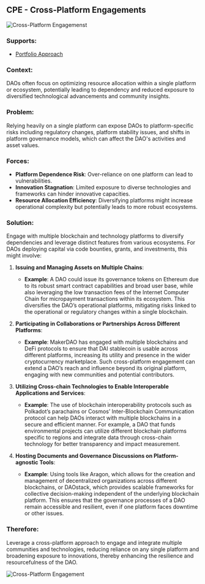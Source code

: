 ## CPE - Cross-Platform Engagements

![Cross-Platform Engagemenst](./output/illustrations/cross_platform_engagements.png)

### Supports:
* [Portfolio Approach](./portfolio_approach.html)

### Context:
DAOs often focus on optimizing resource allocation within a single platform or ecosystem, potentially leading to dependency and reduced exposure to diversified technological advancements and community insights.

### Problem:
Relying heavily on a single platform can expose DAOs to platform-specific risks including regulatory changes, platform stability issues, and shifts in platform governance models, which can affect the DAO's activities and asset values.

### Forces:
- **Platform Dependence Risk**: Over-reliance on one platform can lead to vulnerabilities.
- **Innovation Stagnation**: Limited exposure to diverse technologies and frameworks can hinder innovative capacities.
- **Resource Allocation Efficiency**: Diversifying platforms might increase operational complexity but potentially leads to more robust ecosystems.

### Solution:

Engage with multiple blockchain and technology platforms to diversify dependencies and leverage distinct features from various ecosystems. For DAOs deploying capital via code bounties, grants, and investments, this might involve:

1. **Issuing and Managing Assets on Multiple Chains**:
   - **Example**: A DAO could issue its governance tokens on Ethereum due to its robust smart contract capabilities and broad user base, while also leveraging the low transaction fees of the Internet Computer Chain for micropayment transactions within its ecosystem. This diversifies the DAO’s operational platforms, mitigating risks linked to the operational or regulatory changes within a single blockchain.

2. **Participating in Collaborations or Partnerships Across Different Platforms**:
   - **Example**: MakerDAO has engaged with multiple blockchains and DeFi protocols to ensure that DAI stablecoin is usable across different platforms, increasing its utility and presence in the wider cryptocurrency marketplace. Such cross-platform engagement can extend a DAO’s reach and influence beyond its original platform, engaging with new communities and potential contributors.

3. **Utilizing Cross-chain Technologies to Enable Interoperable Applications and Services**:
   - **Example**: The use of blockchain interoperability protocols such as Polkadot’s parachains or Cosmos’ Inter-Blockchain Communication protocol can help DAOs interact with multiple blockchains in a secure and efficient manner. For example, a DAO that funds environmental projects can utilize different blockchain platforms specific to regions and integrate data through cross-chain technology for better transparency and impact measurement.

4. **Hosting Documents and Governance Discussions on Platform-agnostic Tools**:
   - **Example**: Using tools like Aragon, which allows for the creation and management of decentralized organizations across different blockchains, or DAOstack, which provides scalable frameworks for collective decision-making independent of the underlying blockchain platform. This ensures that the governance processes of a DAO remain accessible and resilient, even if one platform faces downtime or other issues.

### Therefore:
Leverage a cross-platform approach to engage and integrate multiple communities and technologies, reducing reliance on any single platform and broadening exposure to innovations, thereby enhancing the resilience and resourcefulness of the DAO.


![Cross-Platform Engagement](./output/cross_platform_engagements_specific_graph.png)
